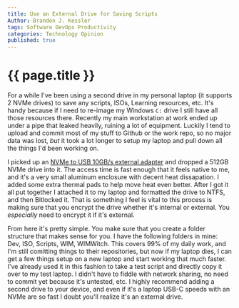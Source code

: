 ```yaml
---
title: Use an External Drive for Saving Scripts
Author: Brandon J. Kessler
tags: Software DevOps Productivity
categories: Technology Opinion
published: true
---
```


<h1>{{ page.title }}</h1>

For a while I've been using a second drive in my personal laptop (it supports 2 NVMe drives) to save any scripts, ISOs, Learning resources, etc. It's handy because if I need to re-image my Windows `C:` drive I still have all those resources there. Recently my main workstation at work ended up under a pipe that leaked heavily, ruining a lot of equipment. Luckily I tend to upload and commit most of my stuff to Github or the work repo, so no major data was lost, _but_ it took a lot longer to setup my laptop and pull down all the things I'd been working on.

<!--more-->

I picked up an [NVMe to USB 10GB/s external adapter](https://www.newegg.com/p/0VN-0003-001R5?Item=9SIA1DSBWX4083&Description=nvme%20to%20usb&cm_re=nvme_to%20usb-_-9SIA1DSBWX4083-_-Product&cm_sp=SP-_-1249774-_-0-_-2-_-9SIA1DSBWX4083-_-nvme%20to%20usb-_-nvme|to|usb-_-21) and dropped a 512GB NVMe drive into it. The access time is fast enough that it feels native to me, and it's a very small aluminum enclosure with decent heat dissapation. I added some extra thermal pads to help move heat even better. After I got it all put together I attached it to my laptop and formatted the drive to NTFS, and then Bitlocked it. That is something I feel is vital to this process is making sure that you encrypt the drive whether it's internal or external. You _especially_ need to encrypt it if it's external.

From here it's pretty simple. You make sure that you create a folder structure that makes sense for you. I have the following folders in mine: Dev, ISO, Scripts, WIM, WIMWitch. This covers 99% of my daily work, and I'm still comitting things to their repositories, but now if my laptop dies, I can get a few things setup on a new laptop and start working that much faster. I've already used it in this fashion to take a test script and directly copy it over to my test laptop. I didn't have to fiddle with network sharing, no need to commit yet because it's untested, etc. I highly recommend adding a second drive to your device, and even if it's a laptop USB-C speeds with an NVMe are so fast I doubt you'll realize it's an external drive.
